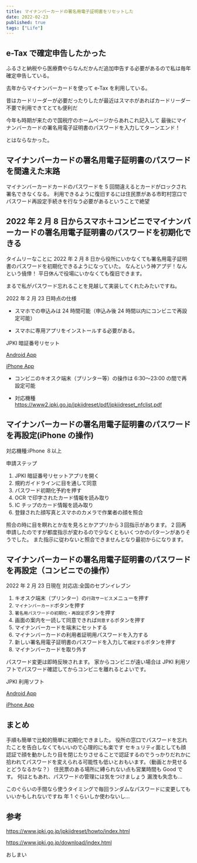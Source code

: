 ```yaml
---
title: マイナンバーカードの署名用電子証明書をリセットした
date: 2022-02-23
published: true
tags: ["Life"]
---
```


## e-Tax で確定申告したかった

ふるさと納税やら医療費やらなんだかんだ追加申告する必要があるので私は毎年確定申告している。

去年からマイナンバーカードを使って e-Tax を利用している。

昔はカードリーダーが必要だったりしたが最近はスマホがあればカードリーダー不要で利用できてとても便利だ

今年も時期が来たので国税庁のホームページからあれこれ記入して
最後にマイナンバーカードの署名用電子証明書のパスワードを入力してターンエンド！

とはならなかった。

## マイナンバーカードの署名用電子証明書のパスワードを間違えた末路

マイナンバーカードカードのパスワードを 5 回間違えるとカードがロックされ
署名できなくなる。
利用できるように復旧するには住民票がある市町村窓口でパスワード再設定手続きを行なう必要があるということで絶望

## 2022 年 2 月 8 日からスマホ＋コンビニでマイナンバーカードの署名用電子証明書のパスワードを初期化できる

タイムリーなことに 2022 年 2 月 8 日から役所にいかなくても署名用電子証明書のパスワードを初期化できるようになっていた。
なんという神アプデ！なんという僥倖！
平日休んで役場にいかなくても復旧できます。

まるで私がパスワード忘れることを見越して実装してくれたみたいですね。

2022 年 2 月 23 日時点の仕様

- スマホでの申込みは 24 時間可能（申込み後 24 時間以内にコンビニで再設定可能）

- スマホに専用アプリをインストールする必要がある。

JPKI 暗証番号リセット

[Android App](https://play.google.com/store/apps/details?id=jp.go.JPKI.JPKIpinreset)

[iPhone App](https://apps.apple.com/jp/app/jpki%E6%9A%97%E8%A8%BC%E7%95%AA%E5%8F%B7%E3%83%AA%E3%82%BB%E3%83%83%E3%83%88/id1591199086?mt=8)

- コンビニのキオスク端末（プリンター等）の操作は 6:30〜23:00 の間で再設定可能

- 対応機種  
  https://www2.jpki.go.jp/jpkiidreset/pdf/jpkiidreset_nfclist.pdf

## マイナンバーカードの署名用電子証明書のパスワードを再設定(iPhone の操作)

対応機種:iPhone ８以上

申請ステップ

1. JPKI 暗証番号リセットアプリを開く
2. 規約ガイドラインに目を通して同意
3. パスワード初期化予約を押す
4. OCR で印字されたカード情報を読み取り
5. IC チップのカード情報を読み取り
6. 登録された顔写真とスマホのカメラで作業者の顔を照合

照合の時に目を瞑れとか左を見ろとかアプリから３回指示があります。
2 回再申請したのですが都度指示が変わるので少なくともいくつかのパターンがありそうでした。
また指示に従わないと照合できませんとなり最初からになります。

## マイナンバーカードの署名用電子証明書のパスワードを再設定（コンビニでの操作）

2022 年 2 月 23 日現在
対応店:全国のセブンイレブン

1. キオスク端末（プリンター）の`行政サービス`メニューを押す
2. `マイナンバーカード`ボタンを押す
3. `署名用パスワードの初期化・再設定`ボタンを押す
4. 画面の案内を一読して同意できれば`同意する`ボタンを押す
5. マイナンバーカードを端末にセットする
6. マイナンバーカードの利用者証明用パスワードを入力する
7. 新しい署名用電子証明書のパスワードを入力して`確定する`ボタンを押す
8. マイナンバーカードを取り外す

パスワード変更は即時反映されます。
家からコンビニが遠い場合は JPKI 利用ソフトでパスワード確認してからコンビニを離れるとよいです。

JPKI 利用ソフト

[Android App](https://play.google.com/store/apps/details?id=jp.go.jpki.mobile.utility&pcampaignid=MKT-Other-global-all-co-prtnr-py-PartBadge-Mar2515-1)

[iPhone App](https://apps.apple.com/jp/app/jpki%E5%88%A9%E7%94%A8%E8%80%85%E3%82%BD%E3%83%95%E3%83%88/id1481154805?mt=8)

## まとめ

手順も簡単で比較的簡単に初期化できました。
役所の窓口でパスワードを忘れたことを告白しなくてもいいので心理的にも楽です
セキュリティ面としても顔認証で顔を動かしたり目を閉じたりさせることで認証するのでうっかりだれかに拾われてパスワードを変えられる可能性も低いとおもいます。（動画とか見せるとどうなるかな？）
住民票のある場所に縛られない点も営業時間も Good です。
何はともあれ、パスワードの管理には気をつけましょう
漏洩も失念も...

このぐらいの手間なら使うタイミングで毎回ランダムなパスワードに変更してもいいかもしれないですね
年 1 ぐらいしか使わないし...

## 参考

https://www.jpki.go.jp/jpkiidreset/howto/index.html

https://www.jpki.go.jp/download/index.html

おしまい
